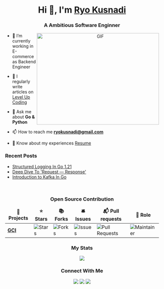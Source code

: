 <h1 align="center">Hi 👋, I'm <a href="https://ryokusnadi.com" target="blank">
Ryo Kusnadi</a></h1>
<h3 align="center">A Ambitious Software Enginner</h3>

<a target="_blank" align="center">
  <img align="right" top="500" height="300" width="400" alt="GIF" src="https://media.giphy.com/media/SWoSkN6DxTszqIKEqv/giphy.gif">
</a>

- 🔭 I’m currently working in E-commerce as Backend Engineer</a>

- 📝 I regularly write articles on [Level Up Coding](https://levelup.gitconnected.com)

- 💬 Ask me about **Go & Python**

- 📫 How to reach me **ryokusnadi@gmail.com**

- 📄 Know about my experiences <a href="https://ryokusnadi.com/static/media/Ryo%20Kusnadi%20-%20CV.2da393752af8e3ddff54.pdf" target="blank">Resume</a>
  <br/>

### Recent Posts

- [Structured Logging In Go 1.21](https://levelup.gitconnected.com/structured-logging-in-go-1-21-b6713265787)
- [Deep Dive To 'Request — Response'](https://levelup.gitconnected.com/deep-dive-to-request-response-91404b5af0e8)
- [Introduction to Kafka In Go](https://levelup.gitconnected.com/introduction-to-kafka-in-go-2a5755df504c)

<br>

<h3  align="center"><strong>Open Source Contribution</strong></h3>
<table align="center">
  <thead align="center">
    <tr border: none;>
      <td><b>🎁 Projects</b></td>
      <td><b>⭐ Stars</b></td>
      <td><b>📚 Forks</b></td>
      <td><b>🛎 Issues</b></td>
      <td><b>📬 Pull requests</b></td>
     <td><b>💼 Role</b></td>
    </tr>
  </thead>
  <tbody>
    <tr>
      <td><a href="https://github.com/daixiang0/gci"><b>GCI</b></a></td>
      <td><img alt="Stars" src="https://img.shields.io/github/stars/daixiang0/gci?style=flat-square&labelColor=343b41"/></td>
      <td><img alt="Forks" src="https://img.shields.io/github/forks/daixiang0/gci?style=flat-square&labelColor=343b41"/></td>
      <td><img alt="Issues" src="https://img.shields.io/github/issues/daixiang0/gci?style=flat-square&labelColor=343b41"/></td>
      <td><img alt="Pull Requests" src="https://img.shields.io/github/issues-pr/daixiang0/gci?style=flat-square&labelColor=343b41"/></td>
     <td><img alt="Maintainer" src="https://img.shields.io/badge/role-Contributor-green"/></td>
    </tr>
  </tbody>
</table>

<h3 align="center"><strong>My Stats</strong></h3>
<div align="center"> 
  <a href="https://github.com/RyoKusnadi">
    <img src="https://github-readme-stats.vercel.app/api?username=RyoKusnadi&show_icons=true&title_color=ffffff&icon_color=34abeb&text_color=daf7dc&bg_color=151515&theme=dark" /></a>
</div>

<h3 align="center" > Connect With Me</h3>
<p align="center">
<div align="center"  class="icons-social">
        <a  target="_blank" href="https://www.linkedin.com/in/ryo-kusnadi/">
			<img src="https://img.icons8.com/doodle/40/000000/linkedin--v2.png"></a>
        <atarget="_blank" href="https://github.com/RyoKusnadi">
		<img src="https://img.icons8.com/doodle/40/000000/github--v1.png"></atarget=>
		 <a target="_blank" href="https://medium.com/@ryokusnadi_20">
		<img src="https://img.icons8.com/40/000000/medium-logo.png"></a>
</div>
</p>
